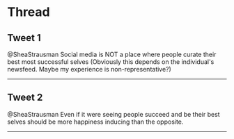 # Thread

## Tweet 1

@SheaStrausman Social media is NOT a place where people curate their best most successful selves (Obviously this depends on the individual's newsfeed. Maybe my experience is non-representative?)

---

## Tweet 2

@SheaStrausman Even if it were seeing people succeed and be their best selves should be more happiness inducing than the opposite.

---

